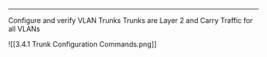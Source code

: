
---
Configure and verify VLAN Trunks
Trunks are Layer 2 and Carry Traffic for all VLANs

![[3.4.1 Trunk Configuration Commands.png]]